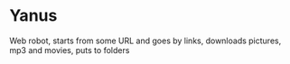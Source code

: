 # Yanus
Web robot, starts from some URL and goes by links, downloads pictures, mp3 and movies, puts to folders
